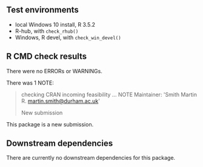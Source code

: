 ## Test environments
* local Windows 10 install, R 3.5.2
* R-hub, with `check_rhub()`
* Windows, R devel, with `check_win_devel()`

## R CMD check results
There were no ERRORs or WARNINGs.

There was 1 NOTE:

>  checking CRAN incoming feasibility ... NOTE
>  Maintainer: 'Smith Martin R. <martin.smith@durham.ac.uk>'
>  
>  New submission
  
This package is a new submission.

## Downstream dependencies
There are currently no downstream dependencies for this package.
